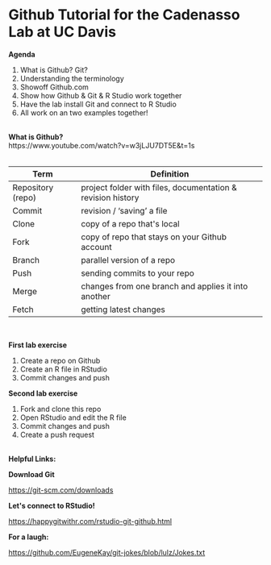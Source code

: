 # Github Tutorial for the Cadenasso Lab at UC Davis

<b>Agenda</b>

1. What is Github? Git?
2. Understanding the terminology
3. Showoff Github.com
4. Show how Github & Git & R Studio work together
5. Have the lab install Git and connect to R Studio
6. All work on an two examples together!

<br>
<b>What is Github?</b><br>
https://www.youtube.com/watch?v=w3jLJU7DT5E&t=1s
<br><br>

Term | Definition
------------ | -------------
Repository (repo) | project folder with files, documentation & revision history
Commit | revision / ‘saving’ a file
Clone | copy of a repo that's local
Fork | copy of repo that stays on your Github account
Branch | parallel version of a repo
Push | sending commits to your repo
Merge | changes from one branch and applies it into another
Fetch | getting latest changes

<br>

<b>First lab exercise</b>
1. Create a repo on Github
2. Create an R file in RStudio
3. Commit changes and push 


<b>Second lab exercise</b>
1. Fork and clone this repo
2. Open RStudio and edit the R file
3. Commit changes and push
4. Create a push request

<br>
<b>Helpful Links:</b>

<b>Download Git</b>

https://git-scm.com/downloads

<b>Let's connect to RStudio! </b>

https://happygitwithr.com/rstudio-git-github.html


<b>For a laugh:</b>

https://github.com/EugeneKay/git-jokes/blob/lulz/Jokes.txt


